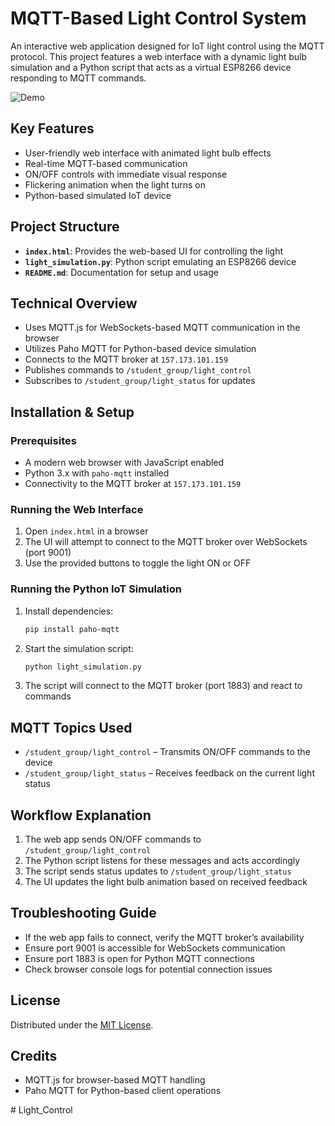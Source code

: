 # MQTT-Based Light Control System

An interactive web application designed for IoT light control using the MQTT protocol. This project features a web interface with a dynamic light bulb simulation and a Python script that acts as a virtual ESP8266 device responding to MQTT commands.

![Demo](https://via.placeholder.com/800x400?text=MQTT+Light+Control+Demo)

## Key Features

- User-friendly web interface with animated light bulb effects
- Real-time MQTT-based communication
- ON/OFF controls with immediate visual response
- Flickering animation when the light turns on
- Python-based simulated IoT device

## Project Structure

- **`index.html`**: Provides the web-based UI for controlling the light
- **`light_simulation.py`**: Python script emulating an ESP8266 device
- **`README.md`**: Documentation for setup and usage

## Technical Overview

- Uses MQTT.js for WebSockets-based MQTT communication in the browser
- Utilizes Paho MQTT for Python-based device simulation
- Connects to the MQTT broker at `157.173.101.159`
- Publishes commands to `/student_group/light_control`
- Subscribes to `/student_group/light_status` for updates

## Installation & Setup

### Prerequisites

- A modern web browser with JavaScript enabled
- Python 3.x with `paho-mqtt` installed
- Connectivity to the MQTT broker at `157.173.101.159`

### Running the Web Interface

1. Open `index.html` in a browser
2. The UI will attempt to connect to the MQTT broker over WebSockets (port 9001)
3. Use the provided buttons to toggle the light ON or OFF

### Running the Python IoT Simulation

1. Install dependencies:
   ```bash
   pip install paho-mqtt
   ```
2. Start the simulation script:
   ```bash
   python light_simulation.py
   ```
3. The script will connect to the MQTT broker (port 1883) and react to commands

## MQTT Topics Used

- `/student_group/light_control` – Transmits ON/OFF commands to the device
- `/student_group/light_status` – Receives feedback on the current light status

## Workflow Explanation

1. The web app sends ON/OFF commands to `/student_group/light_control`
2. The Python script listens for these messages and acts accordingly
3. The script sends status updates to `/student_group/light_status`
4. The UI updates the light bulb animation based on received feedback

## Troubleshooting Guide

- If the web app fails to connect, verify the MQTT broker’s availability
- Ensure port 9001 is accessible for WebSockets communication
- Ensure port 1883 is open for Python MQTT connections
- Check browser console logs for potential connection issues

## License

Distributed under the [MIT License](LICENSE).

## Credits

- MQTT.js for browser-based MQTT handling
- Paho MQTT for Python-based client operations

#   L i g h t _ C o n t r o l  
 
